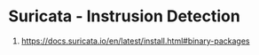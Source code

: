 # Suricata - Instrusion Detection

1. https://docs.suricata.io/en/latest/install.html#binary-packages